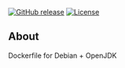 [![GitHub release](https://img.shields.io/github/release/sismics/docker-debian-java.svg?style=flat-square)](https://github.com/sismics/docker-backupninja/releases/latest)
[![License](https://img.shields.io/badge/License-Apache%202.0-blue.svg)](https://opensource.org/licenses/Apache-2.0)

## About
Dockerfile for Debian + OpenJDK
